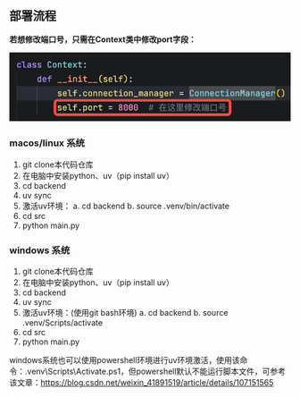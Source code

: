 ## 部署流程

**若想修改端口号，只需在Context类中修改port字段：**

![screenshot](assets/readme/screenshot-20250729-142202.png)

### macos/linux 系统

1. git clone本代码仓库
2. 在电脑中安装python、uv（pip install uv）
3. cd backend
4. uv sync
5. 激活uv环境：
    a. cd backend
    b. source .venv/bin/activate
6. cd src
7. python main.py

### windows 系统

1. git clone本代码仓库
2. 在电脑中安装python、uv（pip install uv）
3. cd backend
4. uv sync
5. 激活uv环境：(使用git bash环境)
    a. cd backend
    b. source .venv/Scripts/activate
6. cd src
7. python main.py

windows系统也可以使用powershell环境进行uv环境激活，使用该命令：.venv\Scripts\Activate.ps1，但powershell默认不能运行脚本文件，可参考该文章：https://blog.csdn.net/weixin_41891519/article/details/107151565